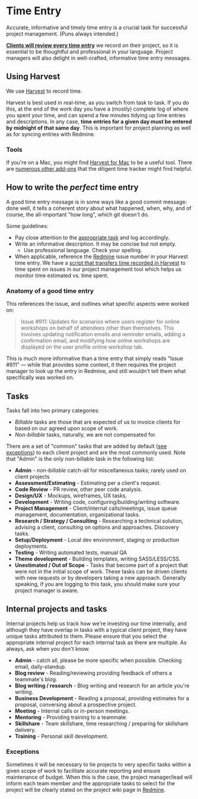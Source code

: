 # Time Entry

Accurate, informative and timely time entry is a crucial task for successful project management. (Puns always intended.)

<u>**Clients will review every time entry**</u> we record on their project, so it is essential to be thoughtful and professional in your language. Project managers will also delight in well-crafted, informative time entry messages.

## Using Harvest

We use [Harvest]( https://savaslabs.harvestapp.com/welcome) to record time.

Harvest is best used in real-time, as you switch from task to task. If you do this, at the end of the work day you have a (mostly) complete log of where you spent your time, and can spend a few minutes tidying up time entries and descriptions. In any case, **time entries for a given day must be entered by midnight of that same day**. This is important for project planning as well as for syncing entries with Redmine.

### Tools

If you're on a Mac, you might find [Harvest for Mac](https://www.getharvest.com/mac) to be a useful tool. There are [numerous other add-ons](https://www.getharvest.com/add-ons) that the diligent time tracker might find helpful.

## How to write the _perfect_ time entry

A good time entry message is in some ways like a good commit message: done well, it tells a coherent story about what happened, when, why, and of course, the all-important "how long", which git doesn't do.

Some guidelines:

- Pay close attention to the [appropriate task](#tasks) and log accordingly.
- Write an informative description. It may be concise but not empty.
  - Use professional language. Check your spelling.
- When applicable, reference the [Redmine](/redmine.html) issue number in your Harvest time entry. We have a [script that transfers time recorded in Harvest](https://github.com/savaslabs/sumac) to time spent on issues in our project management tool which helps us monitor time estimated vs. time spent.

### Anatomy of a good time entry

This references the issue, and outlines what specific aspects were worked on:

> Issue #911: Updates for scenarios where users register for online workshops on behalf of attendees other than themselves. This involves updating notification emails and reminder emails, adding a confirmation email, and modifying how online workshops are displayed on the user profile online workshop tab.

This is much more informative than a time entry that simply reads "Issue #911" — while that provides some context, it then requires the project manager to look up the entry in Redmine, and still wouldn't tell them what specifically was worked on.

## Tasks

Tasks fall into two primary categories:

- *Billable* tasks are those that are expected of us to invoice clients for based on our agreed upon scope of work.
- *Non-billable* tasks, naturally, we are not compensated for.

There are a set of "common" tasks that are added by default ([see exceptions](#exceptions)) to each client project and are the most commonly used. Note that "Admin" is the only non-billable task in the following list:

- **Admin** - *non-billable* catch-all for miscellaneous tasks; rarely used on client projects
- **Assessment/Estimating** - Estimating per a client's request.
- **Code Review** - PR review, other peer code analysis.
- **Design/UX** - Mockups, wireframes, UX tasks.
- **Development** - Writing code, configuring/building/writing software.
- **Project Management** - Client/internal calls/meetings, issue queue management, documentation, organizational tasks.
- **Research / Strategy / Consulting** - Researching a technical solution, advising a client, consulting on options and approaches. Discovery tasks.
- **Setup/Deployment** - Local dev environment, staging or production deployments.
- **Testing** - Writing automated tests, manual QA
- **Theme development** - Building templates, writing SASS/LESS/CSS.
- **Unestimated / Out of Scope** - Tasks that become part of a project that were not in the initial scope of work. These tasks can be driven clients with new requests or by developers taking a new approach. Generally speaking, if you are logging to this task, you should make sure your project manager is aware.

## Internal projects and tasks

Internal projects help us track how we're investing our time internally, and although they have overlap in tasks with a typical client project, they have unique tasks attributed to them. Please ensure that you select the appropriate internal project for each internal task as there are multiple. As always, ask when you don't know.

- **Admin** - catch all, please be more specific when possible. Checking email, daily-standup.
- **Blog review** - Reading/reviewing providing feedback of others a teammate's blog.
- **Blog writing / research** - Blog writing and research for an article you're writing.
- **Business Development** - Reading a proposal, providing estimates for a proposal, conversing about a prospective project.
- **Meeting** - Internal calls or in-person meetings.
- **Mentoring** - Providing training to a teammate.
- **Skillshare** - Team skillshare, time researching / preparing for skillshare delivery.
- **Training** - Personal skill development.

### Exceptions

Sometimes it will be necessary to tie projects to very specific tasks within a given scope of work to facilitate accurate reporting and ensure maintenance of budget. When this is the case, the project manager/lead will inform each team member and the appropriate tasks to select for the project will be clearly stated on the project wiki page in [Redmine](https://pm.savaslabs.com/).
